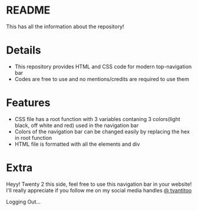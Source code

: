 # README
This has all the information about the repository!

# Details
- This repository provides HTML and CSS code for modern top-navigation bar
- Codes are free to use and no mentions/credits are required to use them

# Features
- CSS file has a root function with 3 variables contaning 3 colors(light black, off white and red) used in the navigation bar
- Colors of the navigation bar can be changed easily by replacing the hex in root function
- HTML file is formatted with all the elements and div

# Extra
Heyy! Twenty 2 this side, feel free to use this navigation bar in your website! I'll really appreciate if you follow me on my social media handles [ @ tvantitoo](https://solo.to/tvantitoo)

Logging Out...
